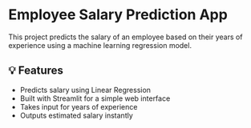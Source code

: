 # Employee Salary Prediction App

This project predicts the salary of an employee based on their years of experience using a machine learning regression model.

## 💡 Features
- Predicts salary using Linear Regression
- Built with Streamlit for a simple web interface
- Takes input for years of experience
- Outputs estimated salary instantly

